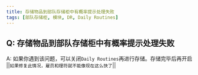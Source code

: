 ```yaml
---
title: 存储物品到部队存储柜中有概率提示处理失败
tags: [部队存储柜, 模块, DR, Daily Routines]
---
```


## Q: 存储物品到部队存储柜中有概率提示处理失败
A: 如果你遇到该问题，可以关闭`Daily Routines`再进行存储。存储完毕后再开启
||`如果修复此情况，雇员和理符就不能像现在这么快了`||

